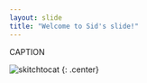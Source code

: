 ```yaml
---
layout: slide
title: "Welcome to Sid's slide!"
---
```


CAPTION


![skitchtocat](https://octodex.github.com/images/skitchtocat.png)
{: .center}
